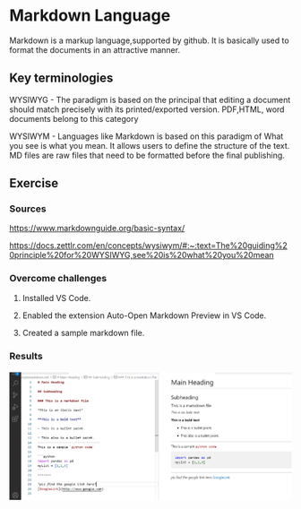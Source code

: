 #  Markdown Language

Markdown is a markup language,supported by github. It is basically used to format the documents in an attractive manner.

 
## Key terminologies
WYSIWYG -  The paradigm is based on the principal that editing a document should match precisely with its printed/exported version. PDF,HTML, word documents  belong to this category

WYSIWYM - Languages like  Markdown 
is based on this paradigm of What you see is what you mean. It allows users to define the structure of the text. MD files are raw files that need to be formatted before the final publishing.

## Exercise
### Sources

https://www.markdownguide.org/basic-syntax/

https://docs.zettlr.com/en/concepts/wysiwym/#:~:text=The%20guiding%20principle%20for%20WYSIWYG,see%20is%20what%20you%20mean

### Overcome challenges
 
1) Installed VS Code.

2) Enabled the extension Auto-Open Markdown Preview in VS Code.

3) Created a sample markdown file.

### Results


##### ![SampleMDimg](https://github.com/Techgrounds-Cloud-9/cloud-9-jsm-1985/blob/main/00_includes/SampleMarkDown/SampleMDimg-01.PNG)




















